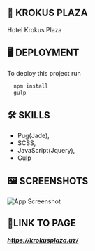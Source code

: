 
## 🏨 **KROKUS PLAZA**

Hotel Krokus Plaza
## 🖥️ **DEPLOYMENT**

To deploy this project run

```bash
  npm install
  gulp
```


## 🛠 **SKILLS**
- Pug(Jade),
- SCSS, 
- JavaScript(Jquery), 
- Gulp


## 🖼️ **SCREENSHOTS**

![App Screenshot](https://i.ibb.co/frk2Fjx/screencapture-krokusplaza-uz-2020-09-03-05-27-12.jpg)


## 🔗**LINK TO PAGE**

***https://krokusplaza.uz/***
